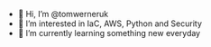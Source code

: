 - 👋 Hi, I’m @tomwerneruk
- 👀 I’m interested in IaC, AWS, Python and Security
- 🌱 I’m currently learning something new everyday

<!---
tomwerneruk/tomwerneruk is a ✨ special ✨ repository because its `README.md` (this file) appears on your GitHub profile.
You can click the Preview link to take a look at your changes.
--->
